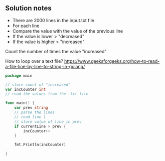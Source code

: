 ## Solution notes

- There are 2000 lines in the input.txt file
- For each line
- Compare the value with the value of the previous line
- If the value is lower > "decreased"
- If the value is higher > "increased"

Count the number of times the value "increased"

How to loop over a text file?
https://www.geeksforgeeks.org/how-to-read-a-file-line-by-line-to-string-in-golang/

```go
package main

// store count of "increased"
var incCounter int
// read the values from the .txt file

func main() {
    var prev string
    // parse the lines
    // read line 1
    // store value of line in prev
    if currentLine > prev {
        incCounter++
    }

    fmt.Println(incCounter)

}

```